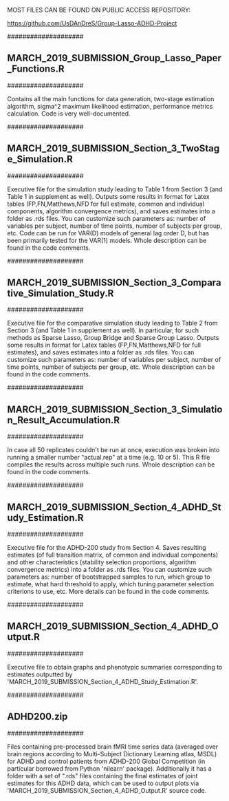 MOST FILES CAN BE FOUND ON PUBLIC ACCESS REPOSITORY:

https://github.com/UsDAnDreS/Group-Lasso-ADHD-Project


####################
##  MARCH_2019_SUBMISSION_Group_Lasso_Paper_Functions.R
####################

Contains all the main functions for data generation, two-stage estimation algorithm, sigma^2 maximum likelihood estimation, performance metrics calculation. Code is very well-documented.


####################
##  MARCH_2019_SUBMISSION_Section_3_TwoStage_Simulation.R
####################

Executive file for the simulation study leading to Table 1 from Section 3 (and Table 1 in supplement as well). Outputs some results in format for Latex tables (FP,FN,Matthews,NFD for full estimate, common and individual components, algorithm convergence metrics), and saves estimates into a folder as .rds files. You can customize such parameters as: number of variables per subject, number of time points, number of subjects per group, etc. Code can be run for VAR(D) models of general lag order D, but has been primarily tested for the VAR(1) models. Whole description can be found in the code comments.


####################
##  MARCH_2019_SUBMISSION_Section_3_Comparative_Simulation_Study.R
####################

Executive file for the comparative simulation study leading to Table 2 from Section 3 (and Table 1 in supplement as well). In particular, for such methods as Sparse Lasso, Group Bridge and Sparse Group Lasso. Outputs some results in format for Latex tables (FP,FN,Matthews,NFD for full estimates), and saves estimates into a folder as .rds files. You can customize such parameters as: number of variables per subject, number of time points, number of subjects per group, etc. Whole description can be found in the code comments.

####################
##  MARCH_2019_SUBMISSION_Section_3_Simulation_Result_Accumulation.R
####################

In case all 50 replicates couldn't be run at once, execution was broken into running a smaller number "actual.rep" at a time (e.g. 10 or 5). This R file compiles the results across multiple such runs. Whole description can be found in the code comments.



####################
## MARCH_2019_SUBMISSION_Section_4_ADHD_Study_Estimation.R
####################

Executive file for the ADHD-200 study from Section 4. Saves resulting estimates (of full transition matrix, of common and individual components) and other characteristics (stability selection proportions, algorithm convergence metrics) into a folder as .rds files. You can customize such parameters as: number of bootstrapped samples to run, which group to estimate, what hard threshold to apply, which tuning parameter selection criterions to use, etc. More details can be found in the code comments.

####################
## MARCH_2019_SUBMISSION_Section_4_ADHD_Output.R
####################

Executive file to obtain graphs and phenotypic summaries corresponding to estimates outputted by 'MARCH_2019_SUBMISSION_Section_4_ADHD_Study_Estimation.R'.


####################
## ADHD200.zip
####################

Files containing pre-processed brain fMRI time series data (averaged over brain regions according to Multi-Subject Dictionary Learning atlas, MSDL) for ADHD and control patients from ADHD-200 Global Competition (in particular borrowed from Python 'nilearn' package). Additionally it has a folder with a set of ".rds" files
containing the final estimates of joint estimates for this ADHD data, which can be used to output plots via 'MARCH_2019_SUBMISSION_Section_4_ADHD_Output.R' source code.
